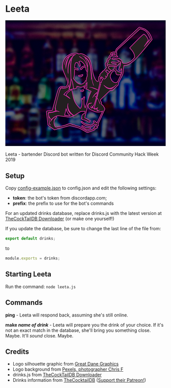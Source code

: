 # Leeta

![Leeta](/images/leetalogo-readme.png)

Leeta - bartender Discord bot written for Discord Community Hack Week 2019

## Setup

Copy [config-example.json](/config-example.json) to config.json and edit the following settings:

* **token**: the bot's token from discordapp.com;
* **prefix**: the prefix to use for the bot's commands

For an updated drinks database, replace drinks.js with the latest version at [TheCockTailDB Downloader](https://github.com/lauriharpf/thecocktaildb-downloader) (or make one yourself!)  

If you update the database, be sure to change the last line of the file from:

```javascript
export default drinks;
```

to

```javascript
module.exports = drinks;
```

## Starting Leeta

Run the command: `node leeta.js`

## Commands

__ping__ - Leeta will respond back, assuming she's still online.

__make *name of drink*__ - Leeta will prepare you the drink of your choice.  If it's not an exact match in the database, she'll bring you something close.  Maybe.  It'll *sound* close.  Maybe.  

## Credits

* Logo silhouette graphic from [Great Dane Graphics](https://www.greatdanegraphics.com/female-bartender)
* Logo background from [Pexels, photographer Chris F](https://www.pexels.com/@chris-f-38966)
* drinks.js from [TheCockTailDB Downloader](https://github.com/lauriharpf/thecocktaildb-downloader)
* Drinks information from [TheCocktailDB](https://thecocktaildb.com/) ([Support their Patreon!](https://www.patreon.com/thedatadb))
